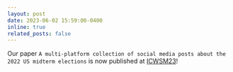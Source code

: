 ```yaml
---
layout: post
date: 2023-06-02 15:59:00-0400
inline: true
related_posts: false
---
```


Our paper `A multi-platform collection of social media posts about the 2022 US midterm elections` is now published at [ICWSM23](https://ojs.aaai.org/index.php/ICWSM/article/view/22205)!
